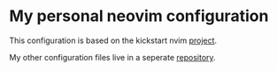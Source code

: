 # My personal neovim configuration

This configuration is based on the kickstart nvim [project](https://github.com/nvim-lua/kickstart.nvim).

My other configuration files live in a seperate [repository](https://github.com/nomisreual/dotfiles).
